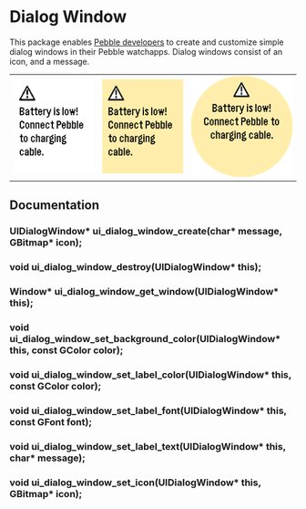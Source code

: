 # Dialog Window

This package enables [Pebble developers](https://developer.pebble.com) to create
and customize simple dialog windows in their Pebble watchapps. Dialog windows
consist of an icon, and a message.

| | | |
|-|-|-|
| ![Aplite](/images/aplite.png) | ![Basalt](/images/basalt.png) | ![Chalk](/images/chalk.png) |

## Documentation

### UIDialogWindow* ui_dialog_window_create(char* message, GBitmap* icon);

### void ui_dialog_window_destroy(UIDialogWindow* this);
### Window* ui_dialog_window_get_window(UIDialogWindow* this);

### void ui_dialog_window_set_background_color(UIDialogWindow* this, const GColor color);

### void ui_dialog_window_set_label_color(UIDialogWindow* this, const GColor color);

### void ui_dialog_window_set_label_font(UIDialogWindow* this, const GFont font);

### void ui_dialog_window_set_label_text(UIDialogWindow* this, char* message);

### void ui_dialog_window_set_icon(UIDialogWindow* this, GBitmap* icon);
